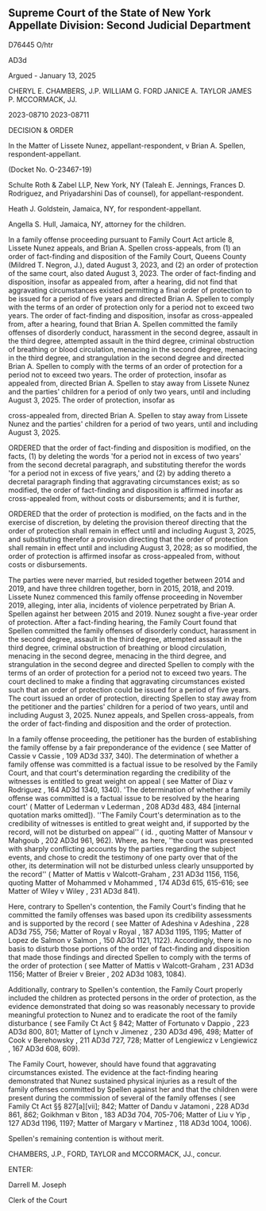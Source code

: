 ## Supreme Court of the State of New York Appellate Division: Second Judicial Department

D76445 O/htr

AD3d

Argued - January 13, 2025

CHERYL E. CHAMBERS, J.P. WILLIAM G. FORD JANICE A. TAYLOR JAMES P. MCCORMACK, JJ.

2023-08710 2023-08711

DECISION &amp; ORDER

In the Matter of Lissete Nunez, appellant-respondent, v Brian A. Spellen, respondent-appellant.

(Docket No. O-23467-19)

Schulte  Roth  &amp;  Zabel  LLP,  New  York,  NY  (Taleah  E.  Jennings,  Frances  D. Rodriguez, and Priyadarshini Das of counsel), for appellant-respondent.

Heath J. Goldstein, Jamaica, NY, for respondent-appellant.

Angella S. Hull, Jamaica, NY, attorney for the children.

In a family offense proceeding pursuant to Family Court Act article 8, Lissete Nunez appeals, and Brian A. Spellen cross-appeals, from (1) an order of fact-finding and disposition of the Family Court, Queens County (Mildred T. Negron, J.), dated August 3, 2023, and (2) an order of protection of the same court, also dated August 3, 2023.  The order of fact-finding and disposition, insofar  as  appealed  from,  after  a  hearing,  did  not  find  that  aggravating  circumstances  existed permitting a final order of protection to be issued for a period of five years and directed Brian A. Spellen to comply with the terms of an order of protection only for a period not to exceed two years. The order of fact-finding and disposition, insofar as cross-appealed from, after a hearing, found that Brian A. Spellen committed the family offenses of disorderly conduct, harassment in the second degree, assault in the third degree, attempted assault in the third degree, criminal obstruction of breathing or blood circulation, menacing in the second degree, menacing in the third degree, and strangulation in the second degree and directed Brian A. Spellen to comply with the terms of an order of protection for a period not to exceed two years.  The order of protection, insofar as appealed from, directed Brian A. Spellen to stay away from Lissete Nunez and the parties' children for a period of only two years, until and including August 3, 2025.  The order of protection, insofar as

cross-appealed from, directed Brian A. Spellen to stay away from Lissete Nunez and the parties' children for a period of two years, until and including August 3, 2025.

ORDERED that the order of fact-finding and disposition is modified, on the facts, (1)  by  deleting  the  words  'for  a  period  not  in  excess  of  two  years'  from  the  second  decretal paragraph, and substituting therefor the words 'for a period not in excess of five years,' and (2) by adding thereto a decretal paragraph finding that aggravating circumstances exist; as so modified, the order of fact-finding and disposition is affirmed insofar as cross-appealed from, without costs or disbursements; and it is further,

ORDERED that the order of protection is modified, on the facts and in the exercise of discretion, by deleting the provision thereof directing that the order of protection shall remain in effect until and including August 3, 2025, and substituting therefor a provision directing that the order of protection shall remain in effect until and including August 3, 2028; as so modified, the order of protection is affirmed insofar as cross-appealed from, without costs or disbursements.

The parties were never married, but resided together between 2014 and 2019, and have three children together, born in 2015, 2018, and 2019.  Lissete Nunez commenced this family offense proceeding in November 2019, alleging, inter alia, incidents of violence perpetrated by Brian A. Spellen against her between 2015 and 2019.  Nunez sought a five-year order of protection.  After a  fact-finding  hearing,  the  Family  Court  found  that  Spellen  committed  the  family  offenses  of disorderly conduct, harassment in the second degree, assault in the third degree, attempted assault in the third degree, criminal obstruction of breathing or blood circulation, menacing in the second degree, menacing in the third degree, and strangulation in the second degree and directed Spellen to comply with the terms of an order of protection for a period not to exceed two years.  The court declined to make a finding that aggravating circumstances existed such that an order of protection could be issued for a period of five years.  The court issued an order of protection, directing Spellen to  stay  away  from  the  petitioner  and  the  parties'  children  for  a  period  of  two  years,  until  and including August 3, 2025.  Nunez appeals, and Spellen cross-appeals, from the order of fact-finding and disposition and the order of protection.

In a family offense proceeding, the petitioner has the burden of establishing the family offense by a fair preponderance of the evidence ( see Matter of Cassie v Cassie , 109 AD3d 337, 340). The determination of whether a family offense was committed is a factual issue to be resolved by the Family Court, and that court's determination regarding the credibility of the witnesses is entitled to  great  weight  on  appeal  ( see Matter  of  Diaz  v  Rodriguez ,  164  AD3d  1340,  1340).    'The determination of whether a family offense was committed is a factual issue to be resolved by the hearing court' ( Matter of Lederman v Lederman , 208 AD3d 483, 484 [internal quotation marks omitted]).  ''The Family Court's determination as to the credibility of witnesses is entitled to great weight and, if supported by the record, will not be disturbed on appeal'' ( id. , quoting Matter of Mansour v Mahgoub , 202 AD3d 961, 962).  Where, as here, ''the court was presented with sharply conflicting accounts by the parties regarding the subject events, and chose to credit the testimony of one party over that of the other, its determination will not be disturbed unless clearly unsupported by the record'' ( Matter of Mattis v Walcott-Graham , 231 AD3d 1156, 1156, quoting Matter of Mohammed v Mohammed , 174 AD3d 615, 615-616; see Matter of Wiley v Wiley , 231 AD3d 841).

Here, contrary to Spellen's contention, the Family Court's finding that he committed the family offenses was based upon its credibility assessments and is supported by the record ( see Matter of Adeshina v Adeshina , 228 AD3d 755, 756; Matter of Royal v Royal , 187 AD3d 1195, 1195; Matter of Lopez de Salmon v Salmon , 150 AD3d 1121, 1122).  Accordingly, there is no basis to disturb those portions of the order of fact-finding and disposition that made those findings and directed  Spellen  to  comply  with  the  terms  of  the  order  of  protection  ( see Matter  of  Mattis  v Walcott-Graham , 231 AD3d 1156; Matter of Breier v Breier , 202 AD3d 1083, 1084).

Additionally, contrary to Spellen's contention, the Family Court properly included the children as protected persons in the order of protection, as the evidence demonstrated that doing so was reasonably necessary to provide meaningful protection to Nunez and to eradicate the root of the family disturbance ( see Family Ct Act § 842; Matter of Fortunato v Dappio ,  223 AD3d 800, 801; Matter of Lynch v Jimenez , 230 AD3d 496, 498; Matter of Cook v Berehowsky , 211 AD3d 727, 728; Matter of Lengiewicz v Lengiewicz , 167 AD3d 608, 609).

The  Family  Court,  however,  should  have  found  that  aggravating  circumstances existed.    The  evidence  at  the  fact-finding  hearing  demonstrated  that  Nunez  sustained  physical injuries as a result of the family offenses committed by Spellen against her and that the children were present during the commission of several of the family offenses ( see Family Ct Act §§ 827[a][vii]; 842; Matter of Dandu v Jatamoni , 228 AD3d 861, 862; Goikhman v Biton , 183 AD3d 704, 705-706; Matter of Liu v Yip , 127 AD3d 1196, 1197; Matter of Margary v Martinez , 118 AD3d 1004, 1006).

Spellen's remaining contention is without merit.

CHAMBERS, J.P., FORD, TAYLOR and MCCORMACK, JJ., concur.

<!-- image -->

ENTER:

Darrell M. Joseph

Clerk of the Court